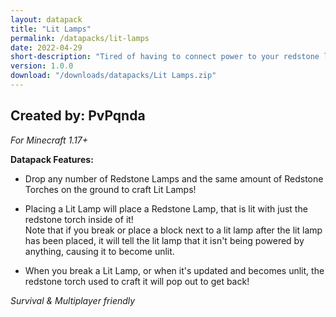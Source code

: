 ```yaml
---
layout: datapack
title: "Lit Lamps"
permalink: /datapacks/lit-lamps
date: 2022-04-29
short-description: "Tired of having to connect power to your redstone lamps? Get Lit Lamps!"
version: 1.0.0
download: "/downloads/datapacks/Lit Lamps.zip"
---
```

Created by: PvPqnda
-
*For Minecraft 1.17+*

**Datapack Features:**

- Drop any number of Redstone Lamps and the same amount of Redstone Torches on the ground to craft Lit Lamps!

- Placing a Lit Lamp will place a Redstone Lamp, that is lit with just the redstone torch inside of it!<br>
Note that if you break or place a block next to a lit lamp after the lit lamp has been placed, it will tell the lit lamp that it isn't being powered by anything, causing it to become unlit.

- When you break a Lit Lamp, or when it's updated and becomes unlit, the redstone torch used to craft it will pop out to get back!

*Survival & Multiplayer friendly*